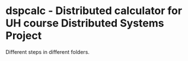 # dspcalc - Distributed calculator for UH course Distributed Systems Project

Different steps in different folders.

